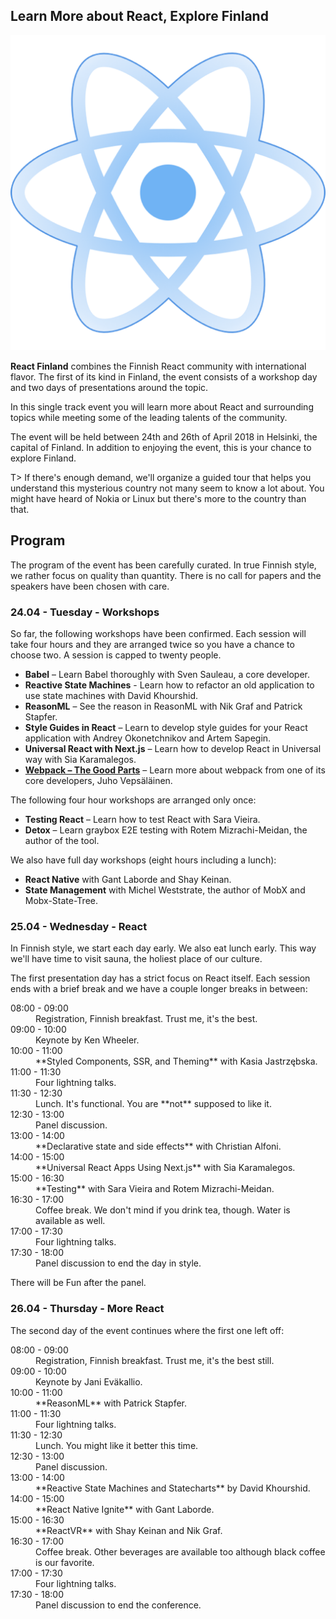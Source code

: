 ## Learn More about React, Explore Finland

![React Finland logo|200|200|react-image](assets/img/logo.png)

**React Finland** combines the Finnish React community with international flavor. The first of its kind in Finland, the event consists of a workshop day and two days of presentations around the topic.

In this single track event you will learn more about React and surrounding topics while meeting some of the leading talents of the community.

The event will be held between 24th and 26th of April 2018 in Helsinki, the capital of Finland. In addition to enjoying the event, this is your chance to explore Finland.

T> If there's enough demand, we'll organize a guided tour that helps you understand this mysterious country not many seem to know a lot about. You might have heard of Nokia or Linux but there's more to the country than that.

## Program

The program of the event has been carefully curated. In true Finnish style, we rather focus on quality than quantity. There is no call for papers and the speakers have been chosen with care.

### 24.04 - Tuesday - Workshops

So far, the following workshops have been confirmed. Each session will take four hours and they are arranged twice so you have a chance to choose two. A session is capped to twenty people.

* **Babel** – Learn Babel thoroughly with Sven Sauleau, a core developer.
* **Reactive State Machines** - Learn how to refactor an old application to use state machines with David Khourshid.
* **ReasonML** – See the reason in ReasonML with Nik Graf and Patrick Stapfer.
* **Style Guides in React** – Learn to develop style guides for your React application with Andrey Okonetchnikov and Artem Sapegin.
* **Universal React with Next.js** – Learn how to develop React in Universal way with Sia Karamalegos.
* **[Webpack – The Good Parts](https://presentations.survivejs.com/webpack-the-good-parts/)** – Learn more about webpack from one of its core developers, Juho Vepsäläinen.

The following four hour workshops are arranged only once:

* **Testing React** – Learn how to test React with Sara Vieira.
* **Detox** – Learn graybox E2E testing with Rotem Mizrachi-Meidan, the author of the tool.

We also have full day workshops (eight hours including a lunch):

* **React Native** with Gant Laborde and Shay Keinan.
* **State Management** with Michel Weststrate, the author of MobX and Mobx-State-Tree.

### 25.04 - Wednesday - React

In Finnish style, we start each day early. We also eat lunch early. This way we'll have time to visit sauna, the holiest place of our culture.

The first presentation day has a strict focus on React itself. Each session ends with a brief break and we have a couple longer breaks in between:

<dl>
  <dt>08:00 - 09:00</dt>
  <dd>Registration, Finnish breakfast. Trust me, it's the best.</dd>

  <dt>09:00 - 10:00</dt>
  <dd>Keynote by Ken Wheeler.</dd>

  <dt>10:00 - 11:00</dt>
  <dd>**Styled Components, SSR, and Theming** with Kasia Jastrzębska.</dd>

  <dt>11:00 - 11:30</dt>
  <dd>Four lightning talks.</dd>

  <dt>11:30 - 12:30</dt>
  <dd>Lunch. It's functional. You are **not** supposed to like it.</dd>

  <dt>12:30 - 13:00</dt>
  <dd>Panel discussion.</dd>

  <dt>13:00 - 14:00</dt>
  <dd>**Declarative state and side effects** with Christian Alfoni.</dd>

  <dt>14:00 - 15:00</dt>
  <dd>**Universal React Apps Using Next.js** with Sia Karamalegos.</dd>

  <dt>15:00 - 16:30</dt>
  <dd>**Testing** with Sara Vieira and Rotem Mizrachi-Meidan.</dd>

  <dt>16:30 - 17:00</dt>
  <dd>Coffee break. We don't mind if you drink tea, though. Water is available as well.</dd>

  <dt>17:00 - 17:30</dt>
  <dd>Four lightning talks.</dd>

  <dt>17:30 - 18:00</dt>
  <dd>Panel discussion to end the day in style.</dd>
</dl>

There will be Fun after the panel.

### 26.04 - Thursday - More React

The second day of the event continues where the first one left off:

<dl>
  <dt>08:00 - 09:00</dt>
  <dd>Registration, Finnish breakfast. Trust me, it's the best still.</dd>

  <dt>09:00 - 10:00</dt>
  <dd>Keynote by Jani Eväkallio.</dd>

  <dt>10:00 - 11:00</dt>
  <dd>**ReasonML** with Patrick Stapfer.</dd>

  <dt>11:00 - 11:30</dt>
  <dd>Four lightning talks.</dd>

  <dt>11:30 - 12:30</dt>
  <dd>Lunch. You might like it better this time.</dd>

  <dt>12:30 - 13:00</dt>
  <dd>Panel discussion.</dd>

  <dt>13:00 - 14:00</dt>
  <dd>**Reactive State Machines and Statecharts** by David Khourshid.</dd>

  <dt>14:00 - 15:00</dt>
  <dd>**React Native Ignite** with Gant Laborde.</dd>

  <dt>15:00 - 16:30</dt>
  <dd>**ReactVR** with Shay Keinan and Nik Graf.</dd>

  <dt>16:30 - 17:00</dt>
  <dd>Coffee break. Other beverages are available too although black coffee is our favorite.</dd>

  <dt>17:00 - 17:30</dt>
  <dd>Four lightning talks.</dd>

  <dt>17:30 - 18:00</dt>
  <dd>Panel discussion to end the conference.</dd>
</dl>
